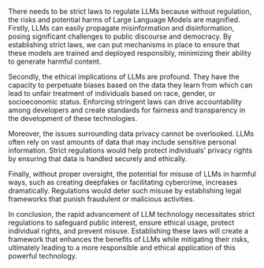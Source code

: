 There needs to be strict laws to regulate LLMs because without regulation, the risks and potential harms of Large Language Models are magnified. Firstly, LLMs can easily propagate misinformation and disinformation, posing significant challenges to public discourse and democracy. By establishing strict laws, we can put mechanisms in place to ensure that these models are trained and deployed responsibly, minimizing their ability to generate harmful content.

Secondly, the ethical implications of LLMs are profound. They have the capacity to perpetuate biases based on the data they learn from which can lead to unfair treatment of individuals based on race, gender, or socioeconomic status. Enforcing stringent laws can drive accountability among developers and create standards for fairness and transparency in the development of these technologies.

Moreover, the issues surrounding data privacy cannot be overlooked. LLMs often rely on vast amounts of data that may include sensitive personal information. Strict regulations would help protect individuals' privacy rights by ensuring that data is handled securely and ethically.

Finally, without proper oversight, the potential for misuse of LLMs in harmful ways, such as creating deepfakes or facilitating cybercrime, increases dramatically. Regulations would deter such misuse by establishing legal frameworks that punish fraudulent or malicious activities.

In conclusion, the rapid advancement of LLM technology necessitates strict regulations to safeguard public interest, ensure ethical usage, protect individual rights, and prevent misuse. Establishing these laws will create a framework that enhances the benefits of LLMs while mitigating their risks, ultimately leading to a more responsible and ethical application of this powerful technology.
